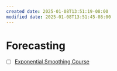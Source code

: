 ```yaml
---
created date: 2025-01-08T13:51:19-08:00
modified date: 2025-01-08T13:51:45-08:00
---
```

# Forecasting
- [ ] [Exponential Smoothing Course](https://www.datasciencewithmarco.com/thank-you?email=scotto%40sharpleaf.org&name=Scott+Otterson)